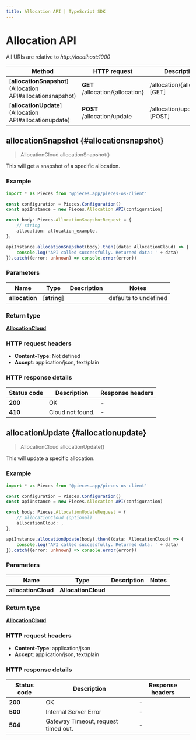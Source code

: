 ```yaml
---
title: Allocation API | TypeScript SDK
---
```


# Allocation API

All URIs are relative to *http://localhost:1000*

Method | HTTP request | Description
------------- | ------------- | -------------
[**allocationSnapshot**](Allocation API#allocationsnapshot) | **GET** /allocation/\{allocation\} | /allocation/\{allocation\} [GET]
[**allocationUpdate**](Allocation API#allocationupdate) | **POST** /allocation/update | /allocation/update [POST]


## **allocationSnapshot** {#allocationsnapshot}
> AllocationCloud allocationSnapshot()

This will get a snapshot of a specific allocation.

### Example

```typescript
import * as Pieces from '@pieces.app/pieces-os-client'

const configuration = Pieces.Configuration()
const apiInstance = new Pieces.Allocation API(configuration)

const body: Pieces.AllocationSnapshotRequest = {
    // string
    allocation: allocation_example,
};

apiInstance.allocationSnapshot(body).then((data: AllocationCloud) => {
    console.log('API called successfully. Returned data: ' + data)
}).catch((error: unknown) => console.error(error))
```

### Parameters

Name | Type | Description  | Notes
------------- | ------------- | ------------- | -------------
 **allocation** | [**string**] |  | defaults to undefined


### Return type

[**AllocationCloud**](../models/AllocationCloud)

### HTTP request headers

- **Content-Type**: Not defined
- **Accept**: application/json, text/plain


### HTTP response details
| Status code | Description | Response headers
|-------------|-------------|------------------
**200** | OK |  -  |
**410** | Cloud not found. |  -  |

## **allocationUpdate** {#allocationupdate}
> AllocationCloud allocationUpdate()

This will update a specific allocation.

### Example

```typescript
import * as Pieces from '@pieces.app/pieces-os-client'

const configuration = Pieces.Configuration()
const apiInstance = new Pieces.Allocation API(configuration)

const body: Pieces.AllocationUpdateRequest = {
    // AllocationCloud (optional)
    allocationCloud: ,
};

apiInstance.allocationUpdate(body).then((data: AllocationCloud) => {
    console.log('API called successfully. Returned data: ' + data)
}).catch((error: unknown) => console.error(error))
```

### Parameters

Name | Type | Description  | Notes
------------- | ------------- | ------------- | -------------
 **allocationCloud** | **AllocationCloud**|  |


### Return type

[**AllocationCloud**](../models/AllocationCloud)

### HTTP request headers

- **Content-Type**: application/json
- **Accept**: application/json, text/plain


### HTTP response details
| Status code | Description | Response headers
|-------------|-------------|------------------
**200** | OK |  -  |
**500** | Internal Server Error |  -  |
**504** | Gateway Timeout, request timed out. |  -  |


